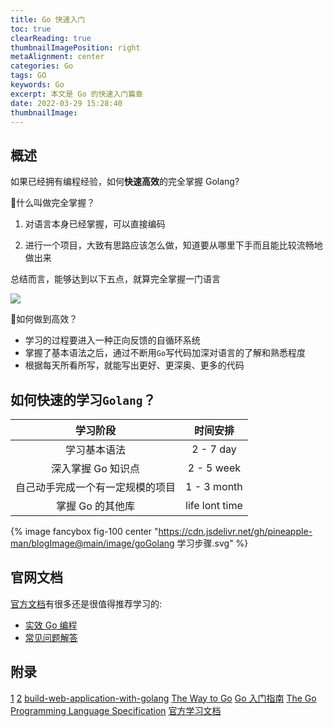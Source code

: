 ```yaml
---
title: Go 快速入门
toc: true
clearReading: true
thumbnailImagePosition: right
metaAlignment: center
categories: Go
tags: GO
keywords: Go
excerpt: 本文是 Go 的快速入门篇章
date: 2022-03-29 15:28:40
thumbnailImage:
---
```


<!-- toc -->

## 概述

如果已经拥有编程经验，如何**快速高效**的完全掌握 Golang?

:thinking:什么叫做完全掌握？

1. 对语言本身已经掌握，可以直接编码

2. 进行一个项目，大致有思路应该怎么做，知道要从哪里下手而且能比较流畅地做出来

总结而言，能够达到以下五点，就算完全掌握一门语言

![](https://cdn.jsdelivr.net/gh/pineapple-man/blogImage@main/image/go如何算完全掌握一门语言？.svg)

:thinking:如何做到高效？

- 学习的过程要进入一种正向反馈的自循环系统
- 掌握了基本语法之后，通过不断用`Go`写代码加深对语言的了解和熟悉程度
- 根据每天所看所写，就能写出更好、更深奥、更多的代码

## 如何快速的学习`Golang`？

|             学习阶段             |    时间安排    |
| :------------------------------: | :------------: |
|           学习基本语法           |   2 - 7 day    |
|        深入掌握 Go 知识点        |   2 - 5 week   |
| 自己动手完成一个有一定规模的项目 |  1 - 3 month   |
|         掌握 Go 的其他库         | life lont time |

{% image fancybox fig-100  center "https://cdn.jsdelivr.net/gh/pineapple-man/blogImage@main/image/goGolang 学习步骤.svg" %}

## 官网文档

[官方文档](https://go-zh.org/doc/)有很多还是很值得推荐学习的:

- [实效 Go 编程](https://go-zh.org/doc/effective_go.html)
- [常见问题解答](https://go-zh.org/doc/faq)

## 附录

[1](https://www.cnblogs.com/code-craftsman/p/12515802.html)
[2](https://books.studygolang.com/gobyexample/)
[build-web-application-with-golang](https://github.com/astaxie/build-web-application-with-golang)
[The Way to Go](https://github.com/unknwon/the-way-to-go_ZH_CN)
[Go 入门指南](https://learnku.com/docs/the-way-to-go)
[The Go Programming Language Specification](https://go.dev/ref/spec)
[官方学习文档](https://tour.golang.org/welcome)
